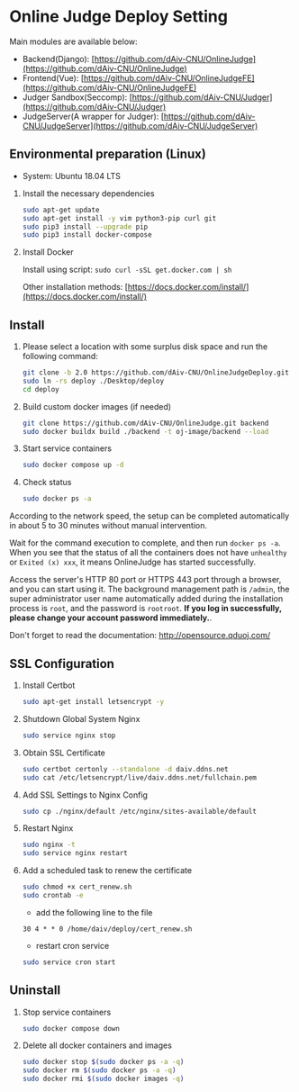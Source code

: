 # Online Judge Deploy Setting

Main modules are available below:

+ Backend(Django): [https://github.com/dAiv-CNU/OnlineJudge](https://github.com/dAiv-CNU/OnlineJudge)
+ Frontend(Vue): [https://github.com/dAiv-CNU/OnlineJudgeFE](https://github.com/dAiv-CNU/OnlineJudgeFE)
+ Judger Sandbox(Seccomp): [https://github.com/dAiv-CNU/Judger](https://github.com/dAiv-CNU/Judger)
+ JudgeServer(A wrapper for Judger): [https://github.com/dAiv-CNU/JudgeServer](https://github.com/dAiv-CNU/JudgeServer)


## Environmental preparation (Linux)

+ System: Ubuntu 18.04 LTS

1. Install the necessary dependencies

    ```bash
    sudo apt-get update
    sudo apt-get install -y vim python3-pip curl git
    sudo pip3 install --upgrade pip
    sudo pip3 install docker-compose
    ```

2. Install Docker

    Install using script: `sudo curl -sSL get.docker.com | sh`

    Other installation methods: [https://docs.docker.com/install/](https://docs.docker.com/install/)

## Install

1. Please select a location with some surplus disk space and run the following command:

    ```bash
    git clone -b 2.0 https://github.com/dAiv-CNU/OnlineJudgeDeploy.git deploy
    sudo ln -rs deploy ./Desktop/deploy
    cd deploy
    ```

2. Build custom docker images (if needed)

    ```bash
    git clone https://github.com/dAiv-CNU/OnlineJudge.git backend
    sudo docker buildx build ./backend -t oj-image/backend --load
    ```

3. Start service containers

    ```bash
    sudo docker compose up -d
    ```

4. Check status

    ```bash
    sudo docker ps -a
    ```


According to the network speed, the setup can be completed automatically in about 5 to 30 minutes without manual intervention.

Wait for the command execution to complete, and then run `docker ps -a`. When you see that the status of all the containers does not have `unhealthy` or `Exited (x) xxx`, it means OnlineJudge has started successfully.

Access the server's HTTP 80 port or HTTPS 443 port through a browser, and you can start using it. The background management path is `/admin`, the super administrator user name automatically added during the installation process is `root`, and the password is `rootroot`. **If you log in successfully, please change your account password immediately.**.

Don't forget to read the documentation: http://opensource.qduoj.com/


## SSL Configuration

1. Install Certbot

    ```bash
    sudo apt-get install letsencrypt -y
    ```

2. Shutdown Global System Nginx

    ```bash
    sudo service nginx stop
    ```

3. Obtain SSL Certificate

    ```bash
    sudo certbot certonly --standalone -d daiv.ddns.net
    sudo cat /etc/letsencrypt/live/daiv.ddns.net/fullchain.pem
    ```

4. Add SSL Settings to Nginx Config

    ```bash
    sudo cp ./nginx/default /etc/nginx/sites-available/default
    ```

5. Restart Nginx

    ```bash
    sudo nginx -t
    sudo service nginx restart
    ```

6. Add a scheduled task to renew the certificate

    ```bash
    sudo chmod +x cert_renew.sh
    sudo crontab -e
    ```

    - add the following line to the file
    ```nano
    30 4 * * 0 /home/daiv/deploy/cert_renew.sh
    ```

    - restart cron service
    ```bash
    sudo service cron start
    ```

## Uninstall

1. Stop service containers

    ```bash
    sudo docker compose down
    ```

2. Delete all docker containers and images

    ```bash
   sudo docker stop $(sudo docker ps -a -q)
   sudo docker rm $(sudo docker ps -a -q)
   sudo docker rmi $(sudo docker images -q)
    ```
